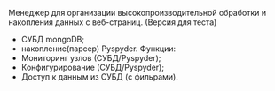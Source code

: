 Менеджер для организации высокопроизводительной обработки и накопления данных с веб-страниц. (Версия для теста)
  - СУБД mongoDB;
  - накопление(парсер) Pyspyder.
Функции:
  - Мониторинг узлов (СУБД/Pyspyder);
  - Конфигурирование (СУБД/Pyspyder);
  - Доступ к данным из СУБД (с фильрами).
